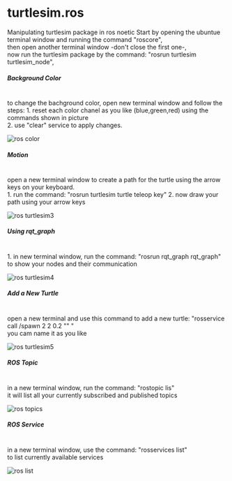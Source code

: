 # turtlesim.ros
Manipulating turtlesim package in ros noetic
Start by opening the ubuntue terminal window and running the command "roscore", <br>
then open another terminal window -don't close the first one-, <br>
now run the turtlesim package by the command: "rosrun turtlesim turtlesim_node",<br>
<h5>Background Color</h5> <br>
to change the bachground color, open new terminal window and follow the steps:
1. reset each color chanel as you like (blue,green,red) using the commands shown in picture <br>
2. use "clear" service to apply changes.

![ros color](https://github.com/user-attachments/assets/0dea7add-26ef-4ae5-82a5-b482b52ff1e0) <br>

<h5>Motion</h5> <br>
open a new terminal window to create a path for the turtle using the arrow keys on your keyboard.<br>
1. run the command: "rosrun turtlesim turtle teleop key"
2. now draw your path using your arrow keys <br>

![ros turtlesim3](https://github.com/user-attachments/assets/40801f92-1427-4a3f-8d69-0dd8e76ca91b) <br>

<h5>Using rqt_graph</h5> <br>
1. in new terminal window, run the command: "rosrun rqt_graph rqt_graph" <br> to show your nodes and their communication <br>

![ros turtlesim4](https://github.com/user-attachments/assets/6d942fb5-3898-44d9-abad-6477431b0016) <br>

<h5>Add a New Turtle</h5> <br>
open a new terminal and use this command to add a new turtle: "rosservice call /spawn 2 2 0.2 "" " <br>
you cam name it as you like <br>

![ros turtlesim5](https://github.com/user-attachments/assets/1c68f13d-090c-4593-aebe-4a7018ad60b4) <br>

<h5>ROS Topic</h5> <br>
in a new terminal window, run the command: "rostopic lis" <br>
it will list all your currently subscribed and published topics <br>

![ros topics](https://github.com/user-attachments/assets/adc82180-9a6d-4b6e-b051-2eea9cd2ab3c) <br>

<h5>ROS Service</h5> <br>
in a new terminal window, use the command: "rosservices list" <br>
to list currently available services <br>

![ros list](https://github.com/user-attachments/assets/1cd966cc-66ab-48f7-8a33-4c336a5f01a1)

